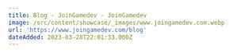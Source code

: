 ```yaml
---
title: Blog - JoinGamedev - JoinGamedev
image: /src/content/showcase/_images/www.joingamedev.com.webp
url: 'https://www.joingamedev.com/blog'
dateAdded: 2023-03-28T22:01:33.000Z
---
```


